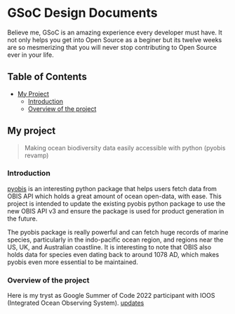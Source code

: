 # GSoC Design Documents

Believe me, GSoC is an amazing experience every developer must have. 
It not only helps you get into Open Source as a beginer but its twelve
weeks are so mesmerizing that you will never stop contributing to Open
Source ever in your life.

## Table of Contents
+ [My Project](#My-project)
    + [Introduction](#introduction)
    + [Overview of the project](#Overview-of-the-project)
## My project
> Making ocean biodiversity data easily accessible with python (pyobis revamp)

### Introduction
[pyobis](https://github.com/iobis/pyobis) is an interesting python package that helps users
fetch data from OBIS API which holds a great amount of ocean open-data, with ease. This project
is intended to update the existing pyobis python package to use the new OBIS API v3 and ensure 
the package is used for product generation in the future.

The pyobis package is really powerful and can fetch huge records of marine species,
particularly in the indo-pacific ocean region, and regions near the US, UK, and Australian
coastline. It is interesting to note that OBIS also holds data for species even dating back to
around 1078 AD, which makes pyobis even more essential to be maintained.

### Overview of the project

Here is my tryst as Google Summer of Code 2022 participant with IOOS (Integrated Ocean Observing System).
[updates](updates)
